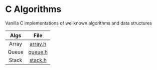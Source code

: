 # C Algorithms
Vanilla C implementations of wellknown algorithms and data structures

| Algs  | File                     |
| :---: | :----------------------: |
| Array | [array.h](array/array.h) |
| Queue | [queue.h](queue/queue.h) |
| Stack | [stack.h](stack/stack.h) |
